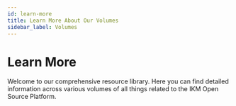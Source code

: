 ```yaml
---
id: learn-more
title: Learn More About Our Volumes
sidebar_label: Volumes
---
```


# Learn More

Welcome to our comprehensive resource library. Here you can find detailed information across various volumes of all things related to the IKM Open Source Platform.

<!-- 
## Volumes

Each volume covers a specific area of knowledge and provides in-depth information on the subject.


[Volume 1: Introduction to IKM](/Volume-1.pdf)

[Volume 2: IKM Book Background](/Volume-2.pdf)

[Volume 3: IKM Overview](/Volume-3.pdf) -->